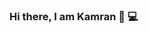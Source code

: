 ### Hi there, I am Kamran 👋 :computer:

<!--
**kamranesmaeili/kamranesmaeili** is a ✨ _special_ ✨ repository because its `README.md` (this file) appears on your GitHub profile.

I am a data analyst/software engineer, currently finalising my PhD on monitoring machine health using data analystics, advanced sensing and signal processing techniques.

- 🔭 I’m passionate about R and Python.
- 🌱 I’m currently learning MongoDB, Express, React and NodeJS (MERN)
- 👯 I’m looking to collaborate on integrating R and Python with NodeJS.
- ⚡ Fun fact: I love volleyball and football :soccer: but find Esports CSGO :video_game: much more entertaining to watch.


